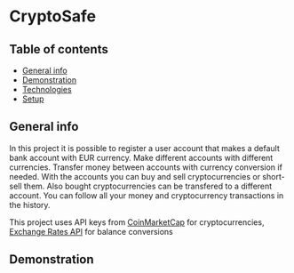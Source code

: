 # CryptoSafe

## Table of contents
* [General info](#general-info)
* [Demonstration](#demonstration)
* [Technologies](#technologies)
* [Setup](#setup)

## General info
In this project it is possible to register a user account that makes a default bank account with EUR currency. Make different accounts with different currencies. Transfer money between accounts with currency conversion if needed. With the accounts you can buy and sell cryptocurrencies or short-sell them. Also bought cryptocurrencies can be transfered to a different account. You can follow all your money and cryptocurrency transactions in the history.

This project uses API keys from [CoinMarketCap](https://coinmarketcap.com/) for cryptocurrencies,
                                [Exchange Rates API](https://exchangeratesapi.io/) for balance conversions

## Demonstration
